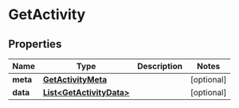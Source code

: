 
# GetActivity

## Properties
Name | Type | Description | Notes
------------ | ------------- | ------------- | -------------
**meta** | [**GetActivityMeta**](GetActivityMeta.md) |  |  [optional]
**data** | [**List&lt;GetActivityData&gt;**](GetActivityData.md) |  |  [optional]



